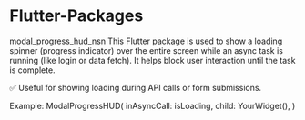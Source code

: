 # Flutter-Packages

modal_progress_hud_nsn
This Flutter package is used to show a loading spinner (progress indicator) over the entire screen while an async task is running (like login or data fetch). It helps block user interaction until the task is complete.

✅ Useful for showing loading during API calls or form submissions.

Example:
ModalProgressHUD(
  inAsyncCall: isLoading,
  child: YourWidget(),
)
